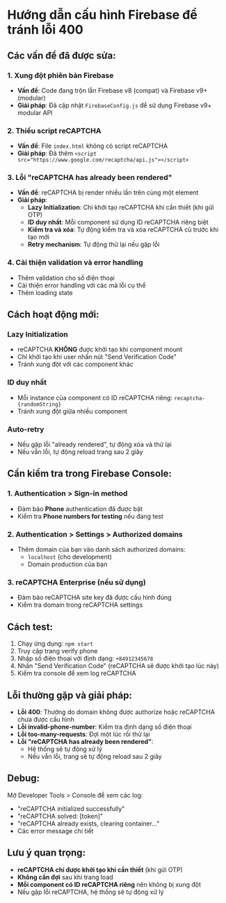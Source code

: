 # Hướng dẫn cấu hình Firebase để tránh lỗi 400

## Các vấn đề đã được sửa:

### 1. Xung đột phiên bản Firebase

- **Vấn đề**: Code đang trộn lẫn Firebase v8 (compat) và Firebase v9+ (modular)
- **Giải pháp**: Đã cập nhật `FirebaseConfig.js` để sử dụng Firebase v9+ modular API

### 2. Thiếu script reCAPTCHA

- **Vấn đề**: File `index.html` không có script reCAPTCHA
- **Giải pháp**: Đã thêm `<script src="https://www.google.com/recaptcha/api.js"></script>`

### 3. Lỗi "reCAPTCHA has already been rendered"

- **Vấn đề**: reCAPTCHA bị render nhiều lần trên cùng một element
- **Giải pháp**:
  - **Lazy Initialization**: Chỉ khởi tạo reCAPTCHA khi cần thiết (khi gửi OTP)
  - **ID duy nhất**: Mỗi component sử dụng ID reCAPTCHA riêng biệt
  - **Kiểm tra và xóa**: Tự động kiểm tra và xóa reCAPTCHA cũ trước khi tạo mới
  - **Retry mechanism**: Tự động thử lại nếu gặp lỗi

### 4. Cải thiện validation và error handling

- Thêm validation cho số điện thoại
- Cải thiện error handling với các mã lỗi cụ thể
- Thêm loading state

## Cách hoạt động mới:

### Lazy Initialization

- reCAPTCHA **KHÔNG** được khởi tạo khi component mount
- Chỉ khởi tạo khi user nhấn nút "Send Verification Code"
- Tránh xung đột với các component khác

### ID duy nhất

- Mỗi instance của component có ID reCAPTCHA riêng: `recaptcha-{randomString}`
- Tránh xung đột giữa nhiều component

### Auto-retry

- Nếu gặp lỗi "already rendered", tự động xóa và thử lại
- Nếu vẫn lỗi, tự động reload trang sau 2 giây

## Cần kiểm tra trong Firebase Console:

### 1. Authentication > Sign-in method

- Đảm bảo **Phone** authentication đã được bật
- Kiểm tra **Phone numbers for testing** nếu đang test

### 2. Authentication > Settings > Authorized domains

- Thêm domain của bạn vào danh sách authorized domains:
  - `localhost` (cho development)
  - Domain production của bạn

### 3. reCAPTCHA Enterprise (nếu sử dụng)

- Đảm bảo reCAPTCHA site key đã được cấu hình đúng
- Kiểm tra domain trong reCAPTCHA settings

## Cách test:

1. Chạy ứng dụng: `npm start`
2. Truy cập trang verify phone
3. Nhập số điện thoại với định dạng: `+84912345678`
4. Nhấn "Send Verification Code" (reCAPTCHA sẽ được khởi tạo lúc này)
5. Kiểm tra console để xem log reCAPTCHA

## Lỗi thường gặp và giải pháp:

- **Lỗi 400**: Thường do domain không được authorize hoặc reCAPTCHA chưa được cấu hình
- **Lỗi invalid-phone-number**: Kiểm tra định dạng số điện thoại
- **Lỗi too-many-requests**: Đợi một lúc rồi thử lại
- **Lỗi "reCAPTCHA has already been rendered"**:
  - Hệ thống sẽ tự động xử lý
  - Nếu vẫn lỗi, trang sẽ tự động reload sau 2 giây

## Debug:

Mở Developer Tools > Console để xem các log:

- "reCAPTCHA initialized successfully"
- "reCAPTCHA solved: [token]"
- "reCAPTCHA already exists, clearing container..."
- Các error message chi tiết

## Lưu ý quan trọng:

- **reCAPTCHA chỉ được khởi tạo khi cần thiết** (khi gửi OTP)
- **Không cần đợi** sau khi trang load
- **Mỗi component có ID reCAPTCHA riêng** nên không bị xung đột
- Nếu gặp lỗi reCAPTCHA, hệ thống sẽ tự động xử lý
